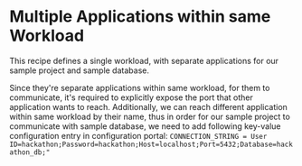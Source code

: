 # Multiple Applications within same Workload

This recipe defines a single workload, with separate applications for
our sample project and sample database.

Since they're separate applications within same workload, for them to communicate,
it's required to explicitly expose the port that other application wants to reach.
Additionally, we can reach different application within same workload by their name,
thus in order for our sample project to communicate with sample database, we need to
add following key-value configuration entry in configuration portal:
`CONNECTION_STRING = User ID=hackathon;Password=hackathon;Host=localhost;Port=5432;Database=hackathon_db;"`
